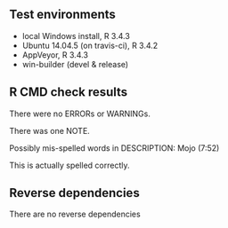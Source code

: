 ## Test environments

* local Windows install, R 3.4.3
* Ubuntu 14.04.5 (on travis-ci), R 3.4.2
* AppVeyor, R 3.4.3
* win-builder (devel & release)

## R CMD check results

There were no ERRORs or WARNINGs.

There was one NOTE. 

Possibly mis-spelled words in DESCRIPTION:
  Mojo (7:52)
  
This is actually spelled correctly. 

## Reverse dependencies

There are no reverse dependencies

